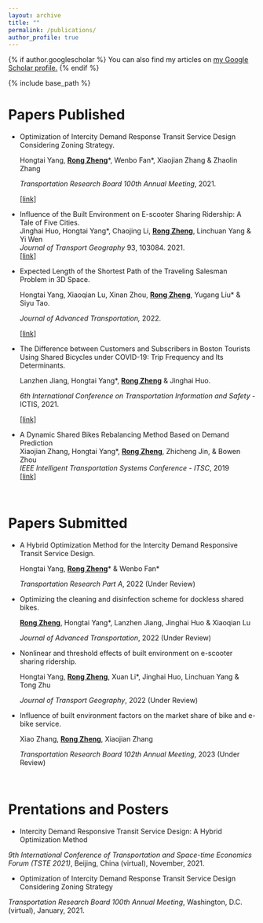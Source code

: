 ```yaml
---
layout: archive
title: ""
permalink: /publications/
author_profile: true
---
```


{% if author.googlescholar %}
  You can also find my articles on <u><a href="{{author.googlescholar}}">my Google Scholar profile</a>.</u>
{% endif %}

{% include base_path %}

Papers Published
======

* Optimization of Intercity Demand Response Transit Service Design Considering Zoning Strategy.<br>

  Hongtai Yang, <strong><u>Rong Zheng</u></strong>\*, Wenbo Fan\*, Xiaojian Zhang & Zhaolin Zhang <br>

  *Transportation Research Board 100th Annual Meeting*, 2021. <br>

  <span style="color:#4285F4">[[link]](http://dx.doi.org/10.13140/RG.2.2.17376.61447)</span>

* Influence of the Built Environment on E-scooter Sharing Ridership: A Tale of Five Cities. <br>
  Jinghai Huo, Hongtai Yang\*, Chaojing Li, <strong><u>Rong Zheng</u></strong>, Linchuan Yang & Yi Wen <br>
  *Journal of Transport Geography* 93, 103084. 2021. <br>
  <span style="color:#4285F4">[[link]](https://www.sciencedirect.com/science/article/abs/pii/S096669232100137X)</span>

* Expected Length of the Shortest Path of the Traveling Salesman Problem in 3D Space. <br>

  Hongtai Yang, Xiaoqian Lu, Xinan Zhou, <strong><u>Rong Zheng</u></strong>, Yugang Liu\* & Siyu Tao. <br>

  *Journal of Advanced Transportation,* 2022. <br>

  <span style="color:#4285F4">[[link]](https://doi.org/10.1155/2022/4124950)</span>

* The Difference between Customers and Subscribers in Boston Tourists Using Shared Bicycles under COVID-19: Trip Frequency and Its Determinants. <br>

  Lanzhen Jiang, Hongtai Yang\*, <strong><u>Rong Zheng</u></strong> & Jinghai Huo. <br>

  *6th International Conference on Transportation Information and Safety* - ICTIS, 2021. <br>

  <span style="color:#4285F4">[[link]](https://doi.org/10.1109/ICTIS54573.2021.9798632)</span>

* A Dynamic Shared Bikes Rebalancing Method Based on Demand Prediction <br>
  Xiaojian Zhang, Hongtai Yang\*, <strong><u>Rong Zheng</u></strong>, Zhicheng Jin, & Bowen Zhou <br>
  *IEEE Intelligent Transportation Systems Conference - ITSC*, 2019<br>
  <span style="color:#4285F4">[[link]](https://doi.org/10.1109/ITSC.2019.8917099)</span>

  <br>

# Papers Submitted

* A Hybrid Optimization Method for the Intercity Demand Responsive Transit Service Design. <br>

  Hongtai Yang, <strong><u>Rong Zheng</u></strong>\* & Wenbo Fan\* <br>

  *Transportation Research Part A*, 2022 (Under Review) <br>

* Optimizing the cleaning and disinfection scheme for dockless shared bikes. <br>

  <strong><u>Rong Zheng</u></strong>, Hongtai Yang\*, Lanzhen Jiang, Jinghai Huo & Xiaoqian Lu <br>

  *Journal of Advanced Transportation*, 2022 (Under Review) <br>

* Nonlinear and threshold effects of built environment on e-scooter sharing ridership. <br>

  Hongtai Yang, <strong><u>Rong Zheng</u></strong>, Xuan Li\*, Jinghai Huo, Linchuan Yang & Tong Zhu <br>

  *Journal of Transport Geography*, 2022 (Under Review) <br>

* Influence of built environment factors on the market share of bike and e-bike service. <br>

  Xiao Zhang, <strong><u>Rong Zheng</u></strong>, Xiaojian Zhang <br>

  *Transportation Research Board 102th Annual Meeting*, 2023 (Under Review) <br>

<br>

# Prentations and Posters

* Intercity Demand Responsive Transit Service Design: A Hybrid Optimization Method <br>

*9th International Conference of Transportation and Space-time Economics Forum (TSTE 2021)*, Beijing, China (virtual), November, 2021.

* Optimization of Intercity Demand Response Transit Service Design Considering Zoning Strategy 

*Transportation Research Board 100th Annual Meeting*, Washington, D.C. (virtual), January, 2021.<br>


